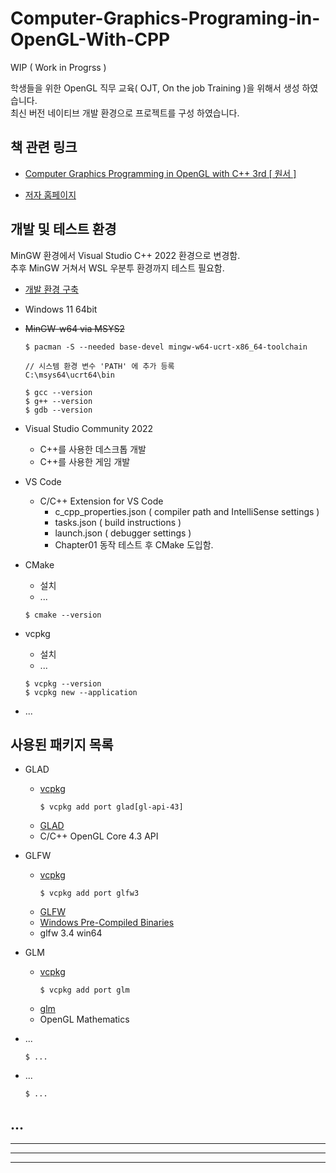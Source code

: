 # Computer-Graphics-Programing-in-OpenGL-With-CPP

WIP ( Work in Progrss )  

학생들을 위한 OpenGL 직무 교육( OJT, On the job Training )을 위해서 생성 하였습니다.  
최신 버전 네이티브 개발 환경으로 프로젝트를 구성 하였습니다.  


## 책 관련 링크  

- [Computer Graphics Programming in OpenGL with C++ 3rd [ 원서 ]](https://athena.ecs.csus.edu/~gordonvs/textC3E.html)  

- [저자 홈페이지](https://athena.ecs.csus.edu/~gordonvs/)  


## 개발 및 테스트 환경  

MinGW 환경에서 Visual Studio C++ 2022 환경으로 변경함.  
추후 MinGW 거쳐서 WSL 우분투 환경까지 테스트 필요함.  

- [개발 환경 구축](https://code.visualstudio.com/docs/cpp/config-mingw)  

- Windows 11 64bit  

- ~~MinGW-w64 via MSYS2~~
  ```
  $ pacman -S --needed base-devel mingw-w64-ucrt-x86_64-toolchain
  ```
  ```
  // 시스템 환경 변수 'PATH' 에 추가 등록  
  C:\msys64\ucrt64\bin
  ```
  ```
  $ gcc --version
  $ g++ --version
  $ gdb --version
  ```

- Visual Studio Community 2022  
  - C++를 사용한 데스크톱 개발  
  - C++를 사용한 게임 개발  

- VS Code  
  - C/C++ Extension for VS Code
    - c_cpp_properties.json ( compiler path and IntelliSense settings )  
    - tasks.json ( build instructions )  
    - launch.json ( debugger settings )  
    - Chapter01 동작 테스트 후 CMake 도입함.  

- CMake  
  - 설치  
  - ...
  ```
  $ cmake --version
  ```

- vcpkg  
  - 설치  
  - ...
  ```
  $ vcpkg --version
  $ vcpkg new --application
  ```

- ...


## 사용된 패키지 목록

- GLAD
  - [vcpkg](https://vcpkg.io/en/package/glad)
    ```
    $ vcpkg add port glad[gl-api-43]
    ```
  - [GLAD](https://glad.dav1d.de/)  
  - C/C++ OpenGL Core 4.3 API

- GLFW
  - [vcpkg](https://vcpkg.io/en/package/glfw3)
    ```
    $ vcpkg add port glfw3
    ```
  - [GLFW](https://www.glfw.org/download.html)
  - [Windows Pre-Compiled Binaries](https://github.com/glfw/glfw/releases/download/3.4/glfw-3.4.bin.WIN64.zip)
  - glfw 3.4 win64

- GLM
  - [vcpkg](https://vcpkg.io/en/package/glm)  
    ```
    $ vcpkg add port glm
    ```
  - [glm](https://github.com/g-truc/glm)
  - OpenGL Mathematics  

- ...  
  ```
  $ ...
  ```
- ... 
  ```
  $ ...
  ```

## ...

---
---
---
